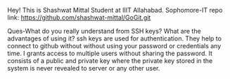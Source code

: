 Hey!
This is Shashwat Mittal
Student at IIIT Allahabad.
Sophomore-IT
repo link: https://github.com/shashwat-mittal/GoGit.git

Ques-What do you really understand from SSH keys? What are the advantages of using it?
ssh keys are used for authentication. They help to connect to github without without using your password or credentials any time. I grants access to multiple users without sharing the password.
It consists of a public and private key where the private key stored in the system is never revealed to server or any other user.
 